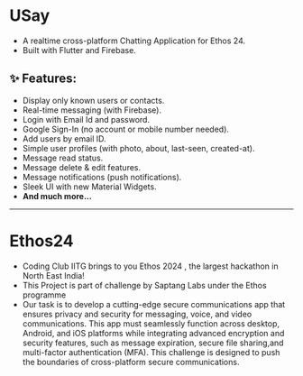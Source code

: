 # USay

- A realtime cross-platform Chatting Application for Ethos 24.
- Built with Flutter and Firebase.

## ✨ Features:

- Display only known users or contacts.
- Real-time messaging (with Firebase).
- Login with Email Id and password.
- Google Sign-In (no account or mobile number needed).
- Add users by email ID.
- Simple user profiles (with photo, about, last-seen, created-at).
- Message read status.
- Message delete & edit features.
- Message notifications (push notifications).
- Sleek UI with new Material Widgets.
- **And much more...**

---
# Ethos24

- Coding Club IITG brings to you Ethos 2024 , the largest hackathon in North East India!
- This Project is part of challenge by Saptang Labs under the Ethos programme
-  Our task is to develop a cutting-edge secure communications app
   that ensures privacy and security for messaging, voice, and video communications. 
   This app must seamlessly function across desktop, Android, and iOS platforms 
   while integrating advanced encryption and security features, 
   such as message expiration, secure file sharing,and multi-factor authentication (MFA).
   This challenge is designed to push the boundaries of cross-platform secure communications.
